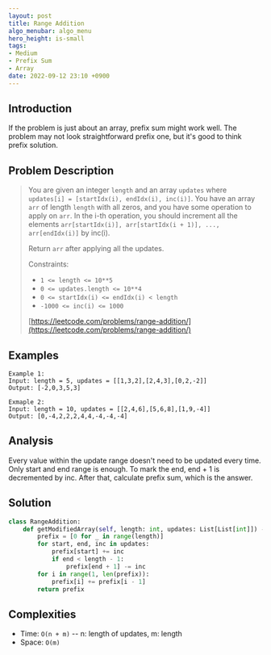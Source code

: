 ```yaml
---
layout: post
title: Range Addition
algo_menubar: algo_menu
hero_height: is-small
tags:
- Medium
- Prefix Sum
- Array
date: 2022-09-12 23:10 +0900
---
```

## Introduction
If the problem is just about an array, prefix sum might work well.
The problem may not look straightforward prefix one, but it's good to think prefix solution.

## Problem Description
> You are given an integer `length` and an array `updates` where `updates[i] = [startIdx(i), endIdx(i), inc(i)]`.
> You have an array `arr` of length `length` with all zeros, and you have some operation to apply on `arr`.
> In the i-th operation, you should increment all the elements
> `arr[startIdx(i)], arr[startIdx(i + 1)], ..., arr[endIdx(i)]` by inc(i).
>
> Return `arr` after applying all the updates.
>
> Constraints:
> - `1 <= length <= 10**5`
> - `0 <= updates.length <= 10**4`
> - `0 <= startIdx(i) <= endIdx(i) < length`
> - `-1000 <= inc(i) <= 1000`
>
> [https://leetcode.com/problems/range-addition/](https://leetcode.com/problems/range-addition/)

## Examples
```
Example 1:
Input: length = 5, updates = [[1,3,2],[2,4,3],[0,2,-2]]
Output: [-2,0,3,5,3]
```

```
Exmaple 2:
Input: length = 10, updates = [[2,4,6],[5,6,8],[1,9,-4]]
Output: [0,-4,2,2,2,4,4,-4,-4,-4]
```

## Analysis
Every value within the update range doesn't need to be updated every time.
Only start and end range is enough. To mark the end, end + 1 is decremented by inc.
After that, calculate prefix sum, which is the answer.

## Solution
```python
class RangeAddition:
    def getModifiedArray(self, length: int, updates: List[List[int]]) -> List[int]:
        prefix = [0 for _ in range(length)]
        for start, end, inc in updates:
            prefix[start] += inc
            if end < length - 1:
                prefix[end + 1] -= inc
        for i in range(1, len(prefix)):
            prefix[i] += prefix[i - 1]
        return prefix
```

## Complexities
- Time: `O(n + m)` -- n: length of updates, m: length
- Space: `O(m)`
